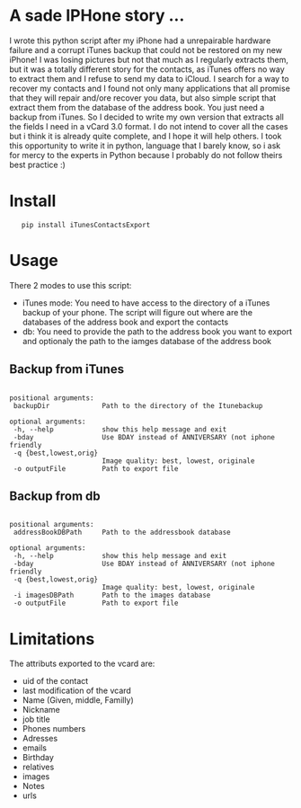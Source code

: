 # A sade IPHone story ...
I wrote this python script after my iPhone had a unrepairable hardware failure and a corrupt iTunes backup that could not be restored on my new iPhone!
I was losing pictures but not that much as I regularly extracts them, but it was a totally different story for the contacts, as iTunes offers no way to extract them and I refuse to send my data to iCloud.
I search for a way to recover my contacts and I found not only many applications that all promise that they will repair and/ore recover you data, but also simple script that extract them from the database of the address book. You just need a backup from iTunes. 
So I decided to write my own version that extracts all the fields I need in a vCard 3.0 format. I do not intend to cover all the cases but i think it is already quite complete, and I hope it will help others. 
I took this opportunity to write it in python, language that I barely know, so i ask for mercy to the experts in Python because I probably do not follow theirs best practice :)

# Install
 ```
    pip install iTunesContactsExport
 ```
# Usage
 There 2 modes to use this script:
 - iTunes mode: You need to have access to the directory of a iTunes backup of your phone. The script will figure out where are the databases of the address book and export the contacts
 - db: You need to provide the path to the address book you want to export and optionaly the path to the iamges database of the address book
## Backup from iTunes
 ```usage: export.py itunes [-h] [-bday] [-q {best,lowest,orig}] [-o outputFile] backupDir

positional arguments:
  backupDir             Path to the directory of the Itunebackup

optional arguments:
  -h, --help            show this help message and exit
  -bday                 Use BDAY instead of ANNIVERSARY (not iphone friendly
  -q {best,lowest,orig}
                        Image quality: best, lowest, originale
  -o outputFile         Path to export file
```
## Backup from db
 ```usage: export.py db [-h] [-bday] [-q {best,lowest,orig}] [-i imagesDBPath] [-o outputFile] addressBookDBPath

positional arguments:
  addressBookDBPath     Path to the addressbook database

optional arguments:
  -h, --help            show this help message and exit
  -bday                 Use BDAY instead of ANNIVERSARY (not iphone friendly
  -q {best,lowest,orig}
                        Image quality: best, lowest, originale
  -i imagesDBPath       Path to the images database
  -o outputFile         Path to export file
```
# Limitations
The attributs exported to the vcard are:
- uid of the contact
- last modification of the vcard
- Name (Given, middle, Familly)
- Nickname
- job title
- Phones numbers
- Adresses
- emails
- Birthday
- relatives
- images
- Notes
- urls
